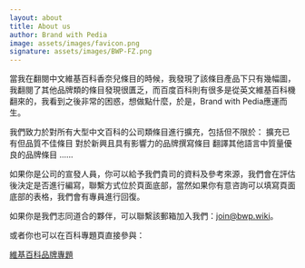 ```yaml
---
layout: about
title: About us
author: Brand with Pedia
image: assets/images/favicon.png
signature: assets/images/BWP-FZ.png
---
```


當我在翻閱中文維基百科香奈兒條目的時候，我發現了該條目產品下只有幾幅圖，我翻閱了其他品牌類的條目發現很匱乏，而百度百科則有很多是從英文維基百科機翻來的，我看到之後非常的困惑，想做點什麼，於是，Brand with Pedia應運而生。

我們致力於對所有大型中文百科的公司類條目進行擴充，包括但不限於：
擴充已有但品質不佳條目
對於新興且具有影響力的品牌撰寫條目
翻譯其他語言中質量優良的品牌條目
......

如果你是公司的宣發人員，你可以給予我們貴司的資料及參考來源，我們會在評估後決定是否進行編寫，聯繫方式位於頁面底部，當然如果你有意咨詢可以填寫頁面底部的表格，我們會有專員進行回復。

如果你是我們志同道合的夥伴，可以聯繫該郵箱加入我們：join@bwp.wiki。

或者你也可以在百科專題頁直接參與：

[維基百科品牌專題](https://zh.wikipedia.org/wiki/WikiProject:%E5%93%81%E7%89%8C "維基百科品牌專題")

